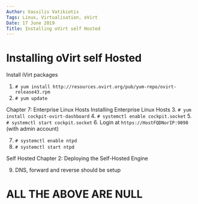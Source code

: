 ```yaml
---
Author: Vassilis Vatikiotis
Tags: Linux, Virtualisation, oVirt
Date: 17 June 2019
Title: Installing oVirt self Hosted
---
```


# Installing oVirt self Hosted

Install iVirt packages
1. `# yum install http://resources.ovirt.org/pub/yum-repo/ovirt-release43.rpm`
2. `# yum update`

Chapter 7: Enterprise Linux Hosts Installing Enterprise Linux Hosts
3. `# yum install cockpit-ovirt-dashboard`
4. `# systemctl enable cockpit.socket`
5. `# systemctl start cockpit.socket`
6. Login at `https://HostFQDNorIP:9090` (with admin account)

7. `# systemctl enable ntpd`
8. `# systemctl start ntpd`

Self Hosted
Chapter 2: Deploying the Self-Hosted Engine

9. DNS, forward and reverse should be setup

# ALL THE ABOVE ARE NULL

